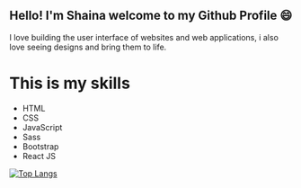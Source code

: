 ## Hello! I'm Shaina welcome to my Github Profile :smile:

I love building the user interface of websites and web applications, i also love seeing designs and bring them to life.

# This is my skills
- HTML
- CSS
- JavaScript
- Sass
- Bootstrap
- React JS

[![Top Langs](https://github-readme-stats.vercel.app/api/top-langs/?username=shainadeguzman)](https://github.com/anuraghazra/github-readme-stats)
